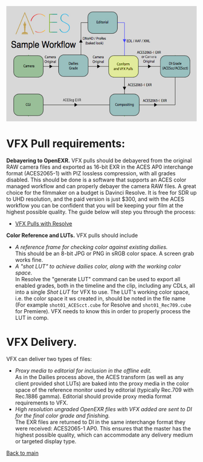 

<p align="center">
<img src="img/pipeline.jpg">
</p>

# <a name="require"></a>VFX Pull requirements:

**Debayering to OpenEXR.** VFX pulls should be debayered from the original RAW camera files and exported as 16-bit EXR in the ACES AP0 interchange format (ACES2065-1) with PIZ lossless compression, with all grades disabled. This should be done is a software that supports an ACES color managed workflow and can properly debayer the camera RAW files. A great choice for the filmmaker on a budget is Davinci Resolve. It is free for SDR up to UHD resolution, and the paid version is just $300, and with the ACES workflow you can be confident that you will be keeping your film at the highest possible quality. The guide below will step you through the process:

 - [VFX Pulls with Resolve](ResolvePull.md)

**Color Reference and LUTs.** VFX pulls should include 
  - *A reference frame for checking color against existing dailies.* <br>This should be an 8-bit JPG or PNG in sRGB color space. A screen grab works fine.
  - *A "shot LUT" to achieve dailies color, along with the working color space.* <br>In Resolve the "generate LUT" command can be used to export all enabled grades, both in the timeline and the clip, including any CDLs, all into a single *Shot LUT* for VFX to use. The LUT's working color space, i.e. the color space it ws created in, should be noted in the file name (For example ````shot01_ACEScct.cube```` for Resolve and ````shot01_Rec709.cube```` for Premiere). VFX needs to know this in order to properly process the LUT in comp.

# <a name="vfx-deliver"></a>VFX Delivery.

VFX can deliver two types of files:
  - *Proxy media to editorial for inclusion in the offline edit.* <br>As in the Dailies process above, the ACES transform (as well as any client provided shot LUTs) are baked into the proxy media in the color space of the reference monitor used by editorial (typically Rec.709 with Rec.1886 gamma). Editorial should provide proxy media format requirements to VFX. 
  - *High resolution ungraded OpenEXR files with VFX added are sent to DI for the final color grade and finishing.* <br>The EXR files are returned to DI in the same interchange format they were received: ACES2065-1 AP0. This ensures that the master has the highest possible quality, which can accommodate any delivery medium or targeted display type. 



[Back to main](../StdX_ACES)
